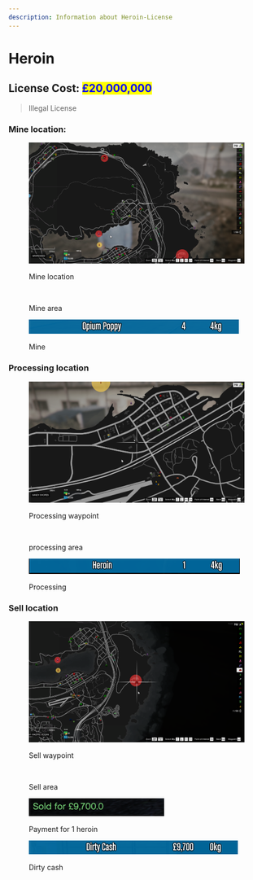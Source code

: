 ```yaml
---
description: Information about Heroin-License
---
```


# Heroin

## License Cost: <mark style="color:blue;">£20,000,000</mark>

> Illegal License

### Mine location:

<div>

<figure><img src="../.gitbook/assets/Heroin mine 1.png" alt=""><figcaption><p>Mine location</p></figcaption></figure>

 

<figure><img src="../.gitbook/assets/Heroin mine 2.png" alt=""><figcaption><p>Mine area</p></figcaption></figure>

</div>

<figure><img src="../.gitbook/assets/Heroin mine 3.png" alt=""><figcaption><p>Mine</p></figcaption></figure>

### Processing location

<div>

<figure><img src="../.gitbook/assets/Heroin processing 1.png" alt=""><figcaption><p>Processing waypoint</p></figcaption></figure>

 

<figure><img src="../.gitbook/assets/Heroin processing 2.png" alt=""><figcaption><p>processing area</p></figcaption></figure>

</div>

<figure><img src="../.gitbook/assets/Heroin processing 3.png" alt=""><figcaption><p>Processing</p></figcaption></figure>

### Sell location

<div>

<figure><img src="../.gitbook/assets/Heroin sell 1.png" alt=""><figcaption><p>Sell waypoint</p></figcaption></figure>

 

<figure><img src="../.gitbook/assets/Heroin sell 2.png" alt=""><figcaption><p>Sell area</p></figcaption></figure>

</div>

<div>

<figure><img src="../.gitbook/assets/Heroin sell 3.png" alt=""><figcaption><p>Payment for 1 heroin</p></figcaption></figure>

 

<figure><img src="../.gitbook/assets/Heroin sell 4.png" alt=""><figcaption><p>Dirty cash</p></figcaption></figure>

</div>
